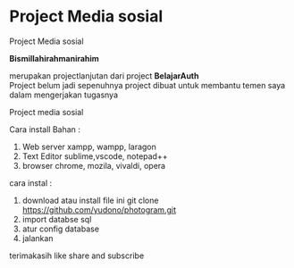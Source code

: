 # Project Media sosial
 Project Media sosial

<b>Bismillahirahmanirahim</b>

merupakan projectlanjutan dari project <b>BelajarAuth</b>
<br/>
Project belum jadi sepenuhnya
project dibuat untuk membantu temen saya dalam mengerjakan tugasnya

Project media sosial

Cara install
Bahan :
1. Web server
   xampp, wampp, laragon
2. Text Editor
   sublime,vscode, notepad++
3. browser
   chrome, mozila, vivaldi, opera
   
cara instal :

1. download atau install file ini git clone https://github.com/yudono/photogram.git
2. import databse sql
3. atur config database
4. jalankan


terimakasih like share and subscribe
